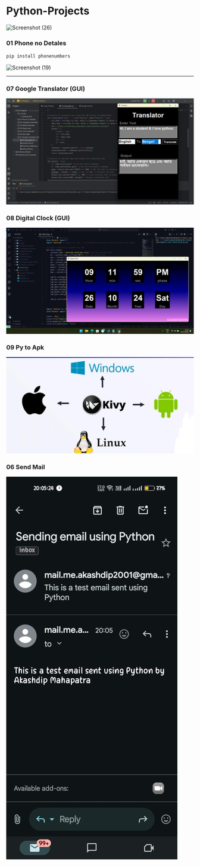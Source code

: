 # Python-Projects

![Screenshot (26)](https://github.com/user-attachments/assets/a654c5b6-8711-4a88-bb34-580a65f4c981)

### 01 Phone no Detales

```go
pip install phonenumbers
```
![Screenshot (19)](https://github.com/user-attachments/assets/99241084-79e0-4014-b14b-7fc2dde33ed3)

---

### 07 Google Translator (GUI)
<img src="07 Google Translator (GUI)/Screenshot (28).png">

### 08 Digital Clock (GUI)
<img src="08 Digital Clock (GUI)/Screenshot (32).png">

### 09 Py to Apk
<img src="09 Py to Apk/kivy_python.jpg">

### 06 Send Mail
<img src="06 Send Mail/smtp_mail_python.jpg">
